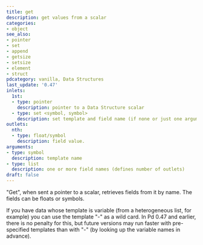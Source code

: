 ```yaml
---
title: get
description: get values from a scalar
categories:
- object
see_also: 
- pointer
- set
- append
- getsize
- setsize
- element
- struct
pdcategory: vanilla, Data Structures
last_update: '0.47'
inlets:
  1st:
  - type: pointer
    description: pointer to a Data Structure scalar
  - type: set <symbol, symbol>
    description: set template and field name (if none or just one argument is given)
outlets:
  nth:
  - type: float/symbol
    description: field value. 
arguments:
- type: symbol
  description: template name
- type: list
  description: one or more field names (defines number of outlets)
draft: false
---
```

"Get", when sent a pointer to a scalar, retrieves fields from it by name. The fields can be floats or symbols.

If you have data whose template is variable (from a heterogeneous list, for example) you can use the template "-" as a wild card. In Pd 0.47 and earlier, there is no penalty for this, but future versions may run faster with pre-specified templates than with "-" (by looking up the variable names in advance).
